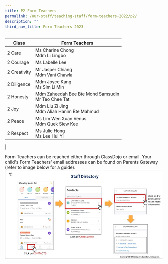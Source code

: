 ```yaml
---
title: P2 Form Teachers
permalink: /our-staff/teaching-staff/form-teachers-2022/p2/
description: ""
third_nav_title: Form Teachers 2023
---
```

| Class| Form Teachers | 
| -------- | -------- |
| 2 Care     | Ms Charine Chong <br> Mdm Li Lingbo |
| 2 Courage | Ms Labelle Lee <br>  |
| 2 Creativity | Mr Jasper Chiang <br> Mdm Vani Chawla |
| 2 Diligence | Mdm Joyce Kang <br> Ms Sim Li Min | 
| 2 Honesty | Mdm Zaheedah Bee Bte Mohd Samsudin <br> Mr Teo Chee Tat | 
| 2 Joy | Mdm Liu Zi Jing <br> Mdm Aliah Hanim Bte Mahmud | 
| 2 Peace | Ms Lim Wen Xuan Venus <br> Mdm Quek Siew Kee |
| 2 Respect  | Ms Julie Hong <br> Ms Lee Hui Yi | 
|

Form Teachers can be reached either through ClassDojo or email. Your child's Form Teachers' email addresses can be found on Parents Gateway (refer to image below for a guide).
![](/images/PG-contacts2.jpg)